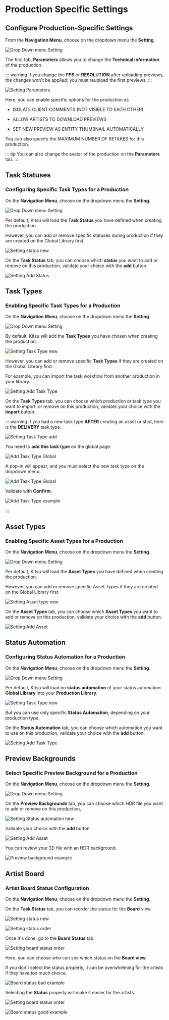 # Production Specific Settings

## Configure Production-Specific Settings
From the **Navigation Menu**, choose on the dropdown menu the **Setting**. 

![Drop Down menu Setting](../img/getting-started/drop_down_menu_setting.png)

The first tab, **Parameters** allows you to change the **Technical information** of the production.

::: warning
If you change the **FPS** or **RESOLUTION** after uploading previews, the changes won't be applied; you must reupload the first previews.
:::

![Setting Parameters](../img/getting-started/setting_parameters.png)

Here, you can enable specific options for the production as

- ISOLATE CLIENT COMMENTS (NOT VISIBLE TO EACH OTHER)

- ALLOW ARTISTS TO DOWNLOAD PREVIEWS

- SET NEW PREVIEW AS ENTITY THUMBNAIL AUTOMATICALLY

You can also specify the MAXIMUM NUMBER OF RETAKES for this production.

::: tip
You can also change the avatar of the production on the **Parameters** tab.
:::

## Task Statuses
### Configuring Specific Task Types for a Production

On the **Navigation Menu**, choose on the dropdown menu the **Setting**. 

![Drop Down menu Setting](../img/getting-started/drop_down_menu_setting.png)

Per default, Kitsu will load the **Task Status** you have defined when creating the production.

However, you can add or remove specific statuses during production if they are created on the Global Library first.

![Setting status new](../img/getting-started/setting_status_new.png)

On the **Task Status** tab, you can choose which **status** you want to add or remove on this production, 
validate your choice with the **add** button.


![Setting Add Status](../img/getting-started/setting_status_add.png)

## Task Types
### Enabling Specific Task Types for a Production

On the **Navigation Menu**, choose on the dropdown menu the **Setting**.

![Drop Down menu Setting](../img/getting-started/drop_down_menu_setting.png)

By default, Kitsu will add the **Task Types** you have chosen when creating the production.

![Setting Task Type new](../img/getting-started/setting_task_new.png)

However, you can add or remove specific **Task Types** if they are created on the Global Library first.

For example, you can import the task workflow from another production in your library.

![Setting Add Task Type](../img/getting-started/setting_task_add.png)

On the **Task Types** tab, you can choose which production or task type you want to import  or remove on this production, 
validate your choice with the **Import** button.



::: warning
If you had a new task type **AFTER** creating an asset or shot, here is the **DELIVERY** task type.

![Setting Task Type add](../img/getting-started/setting_task_add2.png)

You need to **add this task type** on the global page.

![Add Task Type Global](../img/getting-started/global_add_task.png)

A pop-in will appear, and you must select the new task type on the dropdown menu.

![Add Task Type Global](../img/getting-started/add_task_current.png)

Validate with **Confirm**.

![Add Task Type example](../img/getting-started/add_task_example.png)

:::

## Asset Types
### Enabling Specific Asset Types for a Production

On the **Navigation Menu**, choose on the dropdown menu the **Setting**.

![Drop Down menu Setting](../img/getting-started/drop_down_menu_setting.png)

Per default, Kitsu will load the **Asset Types** you have defined when creating the production.

However, you can add or remove specific Asset Types if they are created on the Global Library first.

![Setting Asset type new](../img/getting-started/setting_asset_new.png)

On the **Asset Types** tab, you can choose which **Asset Types** you want to add or remove on this production, 
validate your choice with the **add** button.

![Setting Add Asset](../img/getting-started/setting_asset_add.png)


## Status Automation
### Configuring Status Automation for a Production

On the **Navigation Menu**, choose on the dropdown menu the **Setting**.

![Drop Down menu Setting](../img/getting-started/drop_down_menu_setting.png)

Per default, Kitsu will load no **status automation** of your 
status automation **Global Library** into your **Production Library**.

![Setting Task Type new](../img/getting-started/setting_auto_new.png)

But you can use only specific **Status Automation**, depending on your production type.


On the **Status Automation** tab, you can choose which automation you want to use on this production, 
validate your choice with the **add** button.


![Setting Add Task Type](../img/getting-started/setting_auto_add.png)


## Preview Backgrounds
### Select Specific Preview Background for a Production

On the **Navigation Menu**, choose on the dropdown menu the **Setting**.


![Drop Down menu Setting](../img/getting-started/drop_down_menu_setting.png)

On the **Preview Backgrounds** tab, you can choose which HDR file you want to add or remove on this production,

![Setting Status automation new](../img/getting-started/preview_background_setting.png)



Validate your choice with the **add** button.

![Setting Add Asset](../img/getting-started/preview_background_setting_filled.png)

You can review your 3D file with an HDR background.

![Preview background example](../img/getting-started/preview_background_example.png)


## Artist Board
### Artist Board Status Configuration

On the **Navigation Menu**, choose on the dropdown menu the **Setting**.

On the **Task Status** tab, you can reorder the status for the **Board** view.

![Setting status new](../img/getting-started/setting_status_new.png)

![Setting status order](../img/getting-started/setting_status_order.png)

Once it's done, go to the **Board Status** tab.

![Setting board status order](../img/getting-started/setting_board_status.png)

Here, you can choose who can see which status on the **Board view**

If you don't select the status properly, it can be overwhelming for the artists if they have too much choice.

![Board status bad example](../img/getting-started/board_all_status.png)

Selecting the **Status** properly will make it easier for the artists.


![Setting board status order](../img/getting-started/setting_board_status_selection.png)


![Board status good example](../img/getting-started/setting_board_status_selection_artist.png)

